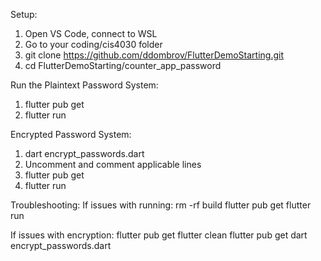 Setup:
1. Open VS Code, connect to WSL
2. Go to your coding/cis4030 folder
3. git clone https://github.com/ddombrov/FlutterDemoStarting.git
3. cd FlutterDemoStarting/counter_app_password

Run the Plaintext Password System:
1. flutter pub get
2. flutter run

Encrypted Password System:
1. dart encrypt_passwords.dart
2. Uncomment and comment applicable lines
3. flutter pub get
4. flutter run

Troubleshooting:
If issues with running:
rm -rf build
flutter pub get
flutter run

If issues with encryption: 
flutter pub get 
flutter clean
flutter pub get
dart encrypt_passwords.dart

